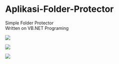 # Aplikasi-Folder-Protector
Simple Folder Protector <br>
Written on VB.NET Programing
<p>
<img src="https://image.ibb.co/b7z328/a.jpg" />
<p>
<img src="https://image.ibb.co/bXmY28/c.jpg" />
<p>
<img src="https://image.ibb.co/kGZ6po/Poetra_Tamvan.jpg" />
